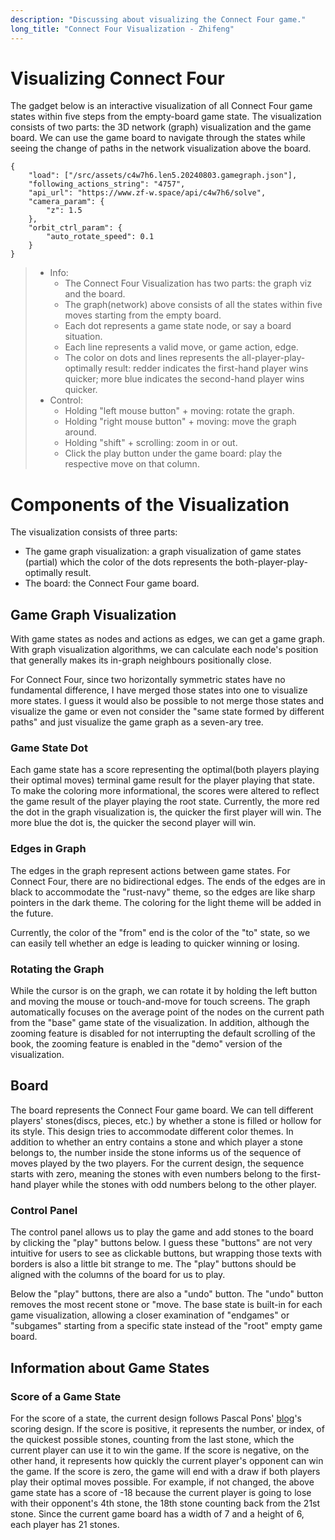 ```yaml
---
description: "Discussing about visualizing the Connect Four game."
long_title: "Connect Four Visualization - Zhifeng"
---
```


# Visualizing Connect Four

The gadget below is an interactive visualization of all Connect Four game states within five steps from the empty-board game state. The visualization consists of two parts: the 3D network (graph) visualization and the game board. We can use the game board to navigate through the states while seeing the change of paths in the network visualization above the board.

```json#con4_graph
{
    "load": ["/src/assets/c4w7h6.len5.20240803.gamegraph.json"],
    "following_actions_string": "4757",
    "api_url": "https://www.zf-w.space/api/c4w7h6/solve",
    "camera_param": {
        "z": 1.5
    },
    "orbit_ctrl_param": {
        "auto_rotate_speed": 0.1
    }
}
```

> - Info:
>   - The Connect Four Visualization has two parts: the graph viz and the board.
>   - The graph(network) above consists of all the states within five moves starting from the empty board.
>   - Each dot represents a game state node, or say a board situation.
>   - Each line represents a valid move, or game action, edge.
>   - The color on dots and lines represents the all-player-play-optimally result: redder indicates the first-hand player wins quicker; more blue indicates the second-hand player wins quicker.
> - Control:
>   - Holding "left mouse button" + moving: rotate the graph.
>   - Holding "right mouse button" + moving: move the graph around.
>   - Holding "shift" + scrolling: zoom in or out.
>   - Click the play button under the game board: play the respective move on that column.

# Components of the Visualization

The visualization consists of three parts:

- The game graph visualization: a graph visualization of game states (partial) which the color of the dots represents the both-player-play-optimally result.
- The board: the Connect Four game board.

## Game Graph Visualization

With game states as nodes and actions as edges, we can get a game graph. With graph visualization algorithms, we can calculate each node's position that generally makes its in-graph neighbours positionally close.

For Connect Four, since two horizontally symmetric states have no fundamental difference, I have merged those states into one to visualize more states. I guess it would also be possible to not merge those states and visualize the game or even not consider the "same state formed by different paths" and just visualize the game graph as a seven-ary tree.

### Game State Dot

Each game state has a score representing the optimal(both players playing their optimal moves) terminal game result for the player playing that state. To make the coloring more informational, the scores were altered to reflect the game result of the player playing the root state. Currently, the more red the dot in the graph visualization is, the quicker the first player will win. The more blue the dot is, the quicker the second player will win.

### Edges in Graph

The edges in the graph represent actions between game states. For Connect Four, there are no bidirectional edges. The ends of the edges are in black to accommodate the "rust-navy" theme, so the edges are like sharp pointers in the dark theme. The coloring for the light theme will be added in the future.

Currently, the color of the "from" end is the color of the "to" state, so we can easily tell whether an edge is leading to quicker winning or losing.

### Rotating the Graph

While the cursor is on the graph, we can rotate it by holding the left button and moving the mouse or touch-and-move for touch screens. The graph automatically focuses on the average point of the nodes on the current path from the "base" game state of the visualization. In addition, although the zooming feature is disabled for not interrupting the default scrolling of the book, the zooming feature is enabled in the "demo" version of the visualization.

## Board

The board represents the Connect Four game board. We can tell different players' stones(discs, pieces, etc.) by whether a stone is filled or hollow for its style. This design tries to accommodate different color themes. In addition to whether an entry contains a stone and which player a stone belongs to, the number inside the stone informs us of the sequence of moves played by the two players. For the current design, the sequence starts with zero, meaning the stones with even numbers belong to the first-hand player while the stones with odd numbers belong to the other player.

### Control Panel

The control panel allows us to play the game and add stones to the board by clicking the "play" buttons below. I guess these "buttons" are not very intuitive for users to see as clickable buttons, but wrapping those texts with borders is also a little bit strange to me. The "play" buttons should be aligned with the columns of the board for us to play.

Below the "play" buttons, there are also a "undo" button. The "undo" button removes the most recent stone or "move. The base state is built-in for each game visualization, allowing a closer examination of "endgames" or "subgames" starting from a specific state instead of the "root" empty game board.

## Information about Game States

### Score of a Game State

For the score of a state, the current design follows Pascal Pons' [blog](http://blog.gamesolver.org)'s scoring design. If the score is positive, it represents the number, or index, of the quickest possible stones, counting from the last stone, which the current player can use it to win the game. If the score is negative, on the other hand, it represents how quickly the current player's opponent can win the game. If the score is zero, the game will end with a draw if both players play their optimal moves possible. For example, if not changed, the above game state has a score of -18 because the current player is going to lose with their opponent's 4th stone, the 18th stone counting back from the 21st stone. Since the current game board has a width of 7 and a height of 6, each player has 21 stones.
